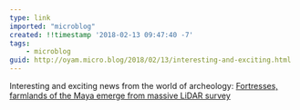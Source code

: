 ```yaml
---
type: link
imported: "microblog"
created: !!timestamp '2018-02-13 09:47:40 -7'
tags:
    - microblog
guid: http://oyam.micro.blog/2018/02/13/interesting-and-exciting.html
---
```

Interesting and exciting news from the world of archeology: [Fortresses, farmlands of the Maya emerge from massive LiDAR survey](https://arstechnica.com/science/2018/02/lasers-shed-some-light-on-the-maya-snake-kingdom)
